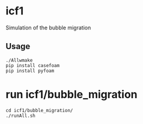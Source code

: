 # icf1

Simulation of the bubble migration

## Usage

```
./Allwmake
pip install casefoam
pip install pyfoam
```


# run icf1/bubble_migration


```
cd icf1/bubble_migration/
./runAll.sh
```